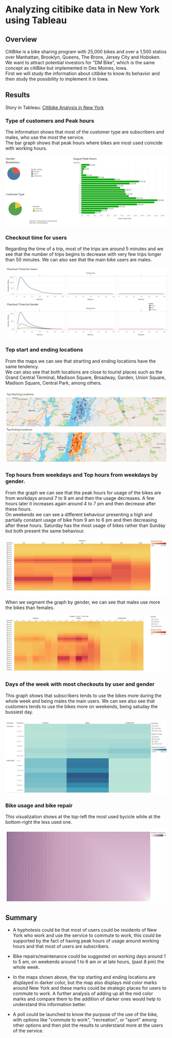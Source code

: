 # Analyzing citibike data in New York using Tableau

## Overview 

CitiBike is a bike sharing program with 25,000 bikes and over a 1,500 statios over Manhattan, Brooklyn, Queens, The Bronx, Jersey City and Hoboken.<br/>
We want to attract potential investors for "DM Bike", which is the same concept as citiBike but implemented in Des Moines, Iowa. <br/>
First we will study the information about citibike to know its behavior and then study the possibility to implement it in Iowa.

## Results

Story in Tableau: <a href='https://public.tableau.com/app/profile/jesus.antonio.ramos/viz/NYCCitibikeanalysis_16567007846910/NYCcitibike?publish=yes'> Citibike Analysis in New York </a> 

### Type of customers and Peak hours

The information shows that most of the customer type are subscribers and males, who use the most the service.<br/> The bar graph shows that peak hours where bikes are most used coincide with working hours.

![](resources/images/1.jpg)


### Checkout time for users

Regarding the time of a trip, most of the trips are around 5 minutes and we see that the number of trips begins to decrease with very few trips longer than 50 minutes. We can also see that the main bike users are males.

![](resources/images/2.jpg)


### Top start and ending locations

From the maps we can see that strarting and ending locations have the same tendency.<br/>
We can also see that both locations are close to tourist places such as the Grand Central Terminal, Madison Square, Broadway, Garden, Union Square, Madison Square, Central Park, among others.<br/>

![](resources/images/3.jpg)


### Top hours from weekdays and Top hours from weekdays by gender.

From the graph we can see that the peak hours for usage of the bikes are from workdays around 7 to 9 am and then the usage decreases. A few hours later it increases again around 4 to 7 pm and then decrease after these hours.<br/>
On weekends we can see a different behaviour presenting a high and partially constant usage
of bike from 9 am to 6 pm and then decreasing after these hours. Saturday has the most usage of bikes rather
than Sunday but both present the same behaviour.

![](resources/images/4.jpg)

When we segment the graph by gender, we can see that males use more the bikes than females.

![](resources/images/5.jpg)


### Days of the week with most checkouts by user and gender

This graph shows that subscribers tends to use the bikes more during the whole week and being males the main users.
We can see also see that customers tends to use the bikes more on weekends, being satuday the bussiest day.

![](resources/images/6.jpg)

### Bike usage and bike repair

This visualization shows at the top-left the most used bycicle while at the bottom-right the less used one. 

![](resources/images/7.jpg)


## Summary

* A hyphotesis could be that most of users could be residents of New York who work and use the service to commute to work, this could be supported by the fact of having peak hours of usage around working hours and that most of users are subscribers.

* Bike repairs/maintenance could be suggested on working days around 1 to 5 am, on weekends around 1 to 6 am or at late hours, (past 8 pm) the whole week.

* In the maps shown above, the top starting and ending locations are displayed in darker color, but the map also displays mid color marks around New York and these marks could be strategic places for users to commute to work. A 
further analysis of adding up all the mid color marks and compare them to the addition of darker ones would help to understand this information better.

* A poll could be launched to know the purpose of the use of the bike, with options like "commute to work", "recreation", or "sport" among other options and then plot the results to understand more at the users of the service.

